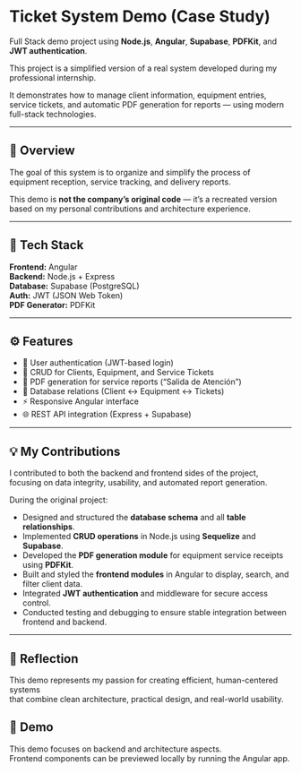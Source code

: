 # Ticket System Demo (Case Study)

Full Stack demo project using **Node.js**, **Angular**, **Supabase**, **PDFKit**, and **JWT authentication**.

This project is a simplified version of a real system developed during my professional internship.

It demonstrates how to manage client information, equipment entries, service tickets, and automatic PDF generation for reports — using modern full-stack technologies.

---

## 🧠 Overview

The goal of this system is to organize and simplify the process of equipment reception, service tracking, and delivery reports.

This demo is **not the company’s original code** — it’s a recreated version based on my personal contributions and architecture experience.

---

## 🧰 Tech Stack

**Frontend:** Angular  
**Backend:** Node.js + Express  
**Database:** Supabase (PostgreSQL)  
**Auth:** JWT (JSON Web Token)  
**PDF Generator:** PDFKit  

---

## ⚙️ Features

- 🔐 User authentication (JWT-based login)  
- 🧾 CRUD for Clients, Equipment, and Service Tickets  
- 📄 PDF generation for service reports (“Salida de Atención”)  
- 🧩 Database relations (Client ↔ Equipment ↔ Tickets)  
- ⚡ Responsive Angular interface  
- 🌐 REST API integration (Express + Supabase)  

---

## 💡 My Contributions

I contributed to both the backend and frontend sides of the project,  
focusing on data integrity, usability, and automated report generation.

During the original project:
- Designed and structured the **database schema** and all **table relationships**.  
- Implemented **CRUD operations** in Node.js using **Sequelize** and **Supabase**.  
- Developed the **PDF generation module** for equipment service receipts using **PDFKit**.  
- Built and styled the **frontend modules** in Angular to display, search, and filter client data.  
- Integrated **JWT authentication** and middleware for secure access control.  
- Conducted testing and debugging to ensure stable integration between frontend and backend.  

---

## 🌱 Reflection

This demo represents my passion for creating efficient, human-centered systems  
that combine clean architecture, practical design, and real-world usability.

## 🚀 Demo

This demo focuses on backend and architecture aspects.  
Frontend components can be previewed locally by running the Angular app.
